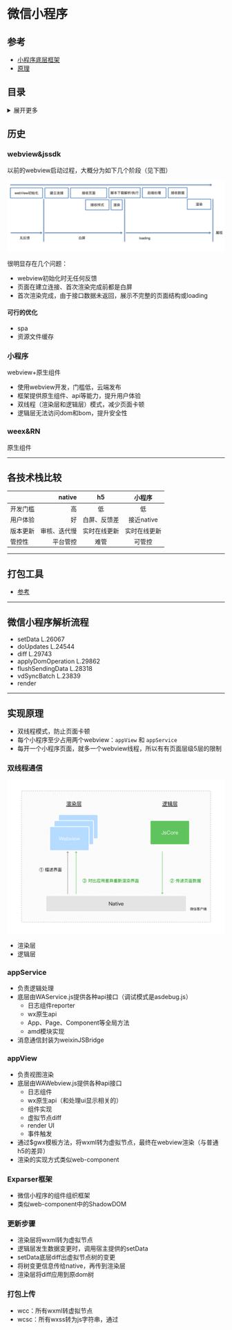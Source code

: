 # 微信小程序

## 参考
- [小程序底层框架](https://www.kancloud.cn/tatahy/weixin/710883)
- [原理](https://www.cnblogs.com/freeliver54/p/9024999.html)

## 目录
<details>
<summary>展开更多</summary>

* [`历史`](#历史)
* [`各技术栈比较`](#各技术栈比较)
* [`打包工具`](#打包工具)
* [`实现原理`](#实现原理)
* [`api相关`](#api相关)

</details>

## 历史

### webview&jssdk
以前的webview启动过程，大概分为如下几个阶段（见下图）

![原webview](./原webview.png)

很明显存在几个问题：
- webview初始化时无任何反馈
- 页面在建立连接、首次渲染完成前都是白屏
- 首次渲染完成，由于接口数据未返回，展示不完整的页面结构或loading

#### 可行的优化
- spa
- 资源文件缓存

### 小程序
webview+原生组件

- 使用webview开发，门槛低，云端发布
- 框架提供原生组件、api等能力，提升用户体验
- 双线程（渲染层和逻辑层）模式，减少页面卡顿
- 逻辑层无法访问dom和bom，提升安全性

### weex&RN
原生组件

---

## 各技术栈比较
|  | native | h5 | 小程序 |
| -------- | -----: | :----: | :----: |
| 开发门槛 | 高 | 低 | 低 |
| 用户体验 | 好 | 白屏、反馈差 | 接近native |
| 版本更新 | 审核、迭代慢 | 实时在线更新 | 实时在线更新 |
| 管控性 | 平台管控 | 难管 | 可管控 |

---

## 打包工具
- [参考](./build.js)

---

## 微信小程序解析流程
- setData L.26067
- doUpdates L.24544
- diff L.29743
- applyDomOperation L.29862
- flushSendingData L.28318
- vdSyncBatch L.23839
- render

---

## 实现原理
- 双线程模式，防止页面卡顿
- 每个小程序至少占用两个webview：`appView` 和 `appService`
- 每开一个小程序页面，就多一个webview线程，所以有有页面层级5层的限制

### 双线程通信
![双线程](./双线程.png)

- 渲染层
- 逻辑层

### appService
- 负责逻辑处理
- 底层由WAService.js提供各种api接口（调试模式是asdebug.js）
  * 日志组件reporter
  * wx原生api
  * App、Page、Component等全局方法
  * amd模块实现
- 消息通信封装为weixinJSBridge

### appView
- 负责视图渲染
- 底层由WAWebview.js提供各种api接口
  * 日志组件
  * wx原生api（和处理ui显示相关的）
  * 组件实现
  * 虚拟节点diff
  * render UI
  * 事件触发
- 通过$gwx模板方法，将wxml转为虚拟节点，最终在webview渲染（与普通h5的差异）
- 渲染的实现方式类似web-component

### Exparser框架
- 微信小程序的组件组织框架
- 类似web-component中的ShadowDOM

### 更新步骤
- 渲染层将wxml转为虚拟节点
- 逻辑层发生数据变更时，调用宿主提供的setData
- setData底层diff出虚拟节点树的变更
- 将树变更信息传给native，再传到渲染层
- 渲染层将diff应用到原dom树

### 打包上传
- wcc：所有wxml转虚拟节点
- wcsc：所有wxss转为js字符串，通过<style/>append到header

### 下载解析
- webview.loadUrl(`page-frame.html`)【page-frame是本地默认框架】
- 下载wxml（虚拟节点）和wxss（style），append到页面
- 根据虚拟节点生成对应的shadowDom或原生组件【利用j-component】
- 动态注入js，和页面进行交互

### 原生组件的使用
- 通过WeixinJsbridge，在html上绑定native调用方法
- html将需要替换的h5元素的位置信息传给native方法
- html对替换元素进行占位处理
- native绘制一个包含原生组件的view层级，盖在webview层级上

**注：map等组件都是原生组件，所以会普通h5组件出现无法覆盖的现象**

解决办法：使用cover-view等原生组件覆盖

---

## api相关

### 获取code
```js
wx.login({
  success(res) {
    /**
     * 返回值
     * {
     *    code: "CODE"
     *    errMsg: "login:ok"
     * }
     */
    console.log(res.code);
  }
});
```

### 获取session_key
```js
request({
  url: 'https://api.weixin.qq.com/sns/jscode2session',
  json: true,
  qs: {
    appid, // 小程序 appId
    secret, // 小程序 appSecret
    js_code: code,  // 登录code
    grant_type: 'authorization_code',
  },
}).then((res) => {
  /**
  * 返回值
  * {
  *   openid: "openid", // 用户唯一标识
  *   session_key: "session_key", // 会话密钥
  *   unionid: "unionid", // 用户在开放平台的唯一标识符，在满足 UnionID 下发条件的情况下会返回
  * }
  */
});
```

### 检查是否需要更新session_key
```js
wx.checkSession({
  success() {
    // session_key 未过期，并且在本生命周期一直有效
  },
  fail() {
    // session_key 已经失效，需要重新执行登录流程
    wx.login() // 重新登录
  }
});
```

### 签名校验
1. getUserInfo点击按钮获取用户信息
```js
// rawData
{
 "nickName": "Band",
 "gender": 1,
 "language": "zh_CN",
 "city": "Guangzhou",
 "province": "Guangdong",
 "country": "CN",
 "avatarUrl": "avatarUrl"
}

// signature
'signature=='
```
2. 服务端依据signature = sha1( rawData + session_key )，加密后对比前后签名是否一致
```js
const crypto = require('crypto');
const session_key = 'session_key';
const shasum = crypto.createHash('sha1');
shasum.update(rawData + session_key);
const realSignature = shasum.digest('hex');
console.log(realSignature === signature); // true签名校验通过
```

### 信息解密
1. getphonenumber点击按钮获取用户信息
```js
{
  encryptedData: "encryptedData=="
  errMsg: "getPhoneNumber:ok"
  iv: "iv=="
}
```

2. 服务端解密
```js
const crypto = require('crypto');
const sessionKey = new Buffer(session_key, 'base64');
const encryptedData = new Buffer(encryptedData, 'base64');
const iv = new Buffer(iv, 'base64');
const decipher = crypto.createDecipheriv('aes-128-cbc', sessionKey, iv);
// 设置自动 padding 为 true，删除填充补位
decipher.setAutoPadding(true);
let decoded = decipher.update(encryptedData, 'binary', 'utf8');
decoded += decipher.final('utf8');
decoded = JSON.parse(decoded);

/**
 * decoded
 *
 * {
 *  "phoneNumber": "phoneNumber",
 *  "purePhoneNumber": "purePhoneNumber",
 *  "countryCode": "86",
 *  "watermark": {
 *    "appid": "APPID",
 *    "timestamp": TIMESTAMP
 *   }
 * }
 */
console.log(decoded);
```




